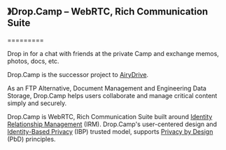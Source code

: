 ## 》Drop.Camp – WebRTC, Rich Communication Suite
=========

Drop in for a chat with friends at the private Camp and exchange memos, photos, docs, etc.

Drop.Camp is the successor project to [AiryDrive](https://github.com/igi64/airydrive).

As an FTP Alternative, Document Management and Engineering Data Storage, Drop.Camp helps users collaborate and manage critical content simply and securely.

Drop.Camp is WebRTC, Rich Communication Suite built around [Identity Relationship Management](https://github.com/igi64/irm) (IRM).
Drop.Camp's user-centered design and [Identity-Based Privacy](http://igi64.github.io/) (IBP) trusted model, supports [Privacy by Design](http://en.wikipedia.org/wiki/Privacy_by_Design) (PbD) principles.

